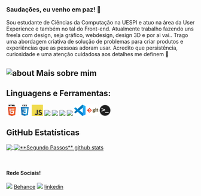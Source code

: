 ### Saudações, eu venho em paz! 🖖

Sou estudante de Ciências da Computação na UESPI e atuo na área da User Experience e também no tal do Front-end. Atualmente trabalho fazendo uns freela com design, seja gráfico, webdesign, design 3D e 
por ai vai.. Trago uma abordagem criativa de solução de problemas para criar produtos e experiências que as pessoas adoram usar.
Acredito que persistência, curiosidade e uma atenção cuidadosa aos detalhes me definem 🧐


## <img width="45" alt="about" src="https://raw.github.com/elizarov/elizarov/master/about.png"> Mais sobre mim





## **Linguagens e Ferramentas:**  
<code><img height="30" src="https://raw.githubusercontent.com/github/explore/80688e429a7d4ef2fca1e82350fe8e3517d3494d/topics/html/html.png"></code>
<code><img height="30" src="https://raw.githubusercontent.com/github/explore/80688e429a7d4ef2fca1e82350fe8e3517d3494d/topics/css/css.png"></code>
<code><img height="30" src="https://raw.githubusercontent.com/github/explore/80688e429a7d4ef2fca1e82350fe8e3517d3494d/topics/javascript/javascript.png"></code>
<code><img height="30" src="https://cdn.jsdelivr.net/gh/devicons/devicon/icons/aftereffects/aftereffects-original.svg"></code>
<code><img height="30" src="https://cdn.jsdelivr.net/gh/devicons/devicon/icons/photoshop/photoshop-plain.svg"></code>
<code><img height="30" src="https://cdn.jsdelivr.net/gh/devicons/devicon/icons/blender/blender-original.svg"></code>
<code><img height="30" src="https://cdn.jsdelivr.net/gh/devicons/devicon/icons/premierepro/premierepro-original.svg"></code>
<code><img height="30" src="https://raw.githubusercontent.com/github/explore/80688e429a7d4ef2fca1e82350fe8e3517d3494d/topics/visual-studio-code/visual-studio-code.png"></code>
<code><img height="30" src="https://raw.githubusercontent.com/github/explore/80688e429a7d4ef2fca1e82350fe8e3517d3494d/topics/git/git.png"></code>
<code><img height="30" src="https://raw.githubusercontent.com/github/explore/80688e429a7d4ef2fca1e82350fe8e3517d3494d/topics/terminal/terminal.png"></code>



## **GitHub Estatísticas**

<a href="https://github.com/segundopassos">
  <img align="center" src="https://github-readme-stats.vercel.app/api/top-langs/?username=segundopassos&theme=dracula&hide_langs_below=1" />
</a>

<a href="https://github.com/segundopassos">
 <img align="center" src="https://github-readme-stats.vercel.app/api?username=segundopassos&show_icons=true&theme=dracula&line_height=27" alt="**Segundo Passos** github stats"/>
</a>

[Behance]: https://www.behance.net/segundopassos
[linkedin]: https://www.linkedin.com/in/segundo-passos-44aa82172/
<br>

#### Rede Sociais!
<code><img height="30" src="https://cdn.jsdelivr.net/gh/devicons/devicon/icons/behance/behance-original.svg"></code> [Behance][behance]
<code><img height="30" src="https://cdn.jsdelivr.net/gh/devicons/devicon/icons/linkedin/linkedin-original.svg" ></code> [linkedin]
 
